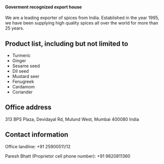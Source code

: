 #### Goverment recognized export house
We are a leading exporter of spices from India. Established in the year 1995, we have been supplying high quality spices all over the world for more than 25 years.

## Product list, including but not limited to 
* Turmeric
* Ginger 
* Sesame seed
* Dil seed
* Mustard seer
* Fenugreek 
* Cardamom 
* Coriander

## Office address 
313 BPS Plaza, Devidayal Rd, Mulund West, Mumbai 400080 India 

## Contact information 
Office landline: +91 25900511/12

Paresh Bhatt (Proprietor cell phone number): +91 9820811360
